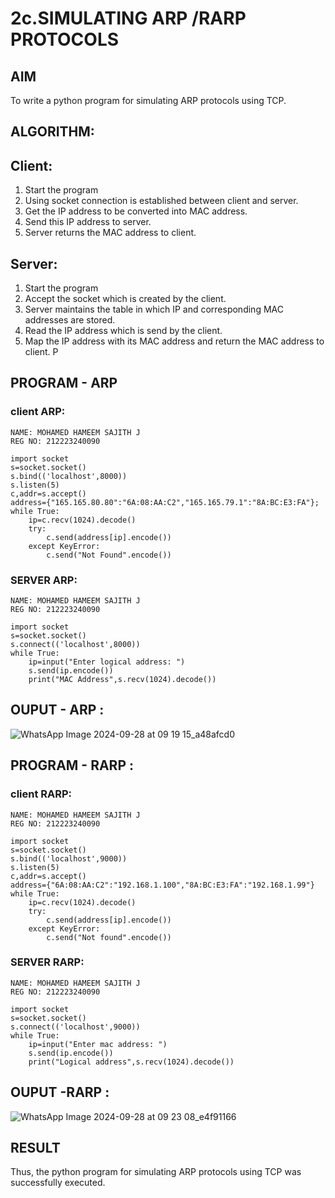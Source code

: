 # 2c.SIMULATING ARP /RARP PROTOCOLS
## AIM
To write a python program for simulating ARP protocols using TCP.
## ALGORITHM:
## Client:
1. Start the program
2. Using socket connection is established between client and server.
3. Get the IP address to be converted into MAC address.
4. Send this IP address to server.
5. Server returns the MAC address to client.
## Server:
1. Start the program
2. Accept the socket which is created by the client.
3. Server maintains the table in which IP and corresponding MAC addresses are
stored.
4. Read the IP address which is send by the client.
5. Map the IP address with its MAC address and return the MAC address to client.
P
## PROGRAM - ARP
### client ARP:
```
NAME: MOHAMED HAMEEM SAJITH J
REG NO: 212223240090

import socket
s=socket.socket()
s.bind(('localhost',8000))
s.listen(5)
c,addr=s.accept()
address={"165.165.80.80":"6A:08:AA:C2","165.165.79.1":"8A:BC:E3:FA"};
while True:
    ip=c.recv(1024).decode()
    try:
        c.send(address[ip].encode())
    except KeyError:
        c.send("Not Found".encode())
```
### SERVER ARP:

```
NAME: MOHAMED HAMEEM SAJITH J
REG NO: 212223240090

import socket
s=socket.socket()
s.connect(('localhost',8000))
while True:
    ip=input("Enter logical address: ")
    s.send(ip.encode())
    print("MAC Address",s.recv(1024).decode())

```
## OUPUT - ARP :

![WhatsApp Image 2024-09-28 at 09 19 15_a48afcd0](https://github.com/user-attachments/assets/b57f9251-32ad-4dd7-8ece-d2b950c95fcf)


## PROGRAM - RARP :

### client RARP:
```
NAME: MOHAMED HAMEEM SAJITH J
REG NO: 212223240090

import socket
s=socket.socket()
s.bind(('localhost',9000))
s.listen(5)
c,addr=s.accept()
address={"6A:08:AA:C2":"192.168.1.100","8A:BC:E3:FA":"192.168.1.99"}
while True:
    ip=c.recv(1024).decode()
    try:
        c.send(address[ip].encode())
    except KeyError:
        c.send("Not found".encode())
```
### SERVER RARP:

```
NAME: MOHAMED HAMEEM SAJITH J
REG NO: 212223240090

import socket
s=socket.socket()
s.connect(('localhost',9000))
while True:
    ip=input("Enter mac address: ")
    s.send(ip.encode())
    print("Logical address",s.recv(1024).decode())

```

## OUPUT -RARP :

![WhatsApp Image 2024-09-28 at 09 23 08_e4f91166](https://github.com/user-attachments/assets/f56d0ab0-7919-4929-aa28-90f5dcff1040)

## RESULT
Thus, the python program for simulating ARP protocols using TCP was successfully 
executed.
